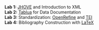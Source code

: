 **Lab 1:** [JHOVE](https://jhove.openpreservation.org/) and Introduction to XML
<br>
**Lab 2:** [Tablua](https://tabula.technology/) for Data Documentation
<br>
**Lab 3:** Standardization: [OpenRefine](https://github.com/OpenRefine/OpenRefine/wiki/Installation-Instructions) and [TEI](https://tei-c.org/)
<br>
**Lab 4:** Bibliography Construction with [LaTeX](https://www.latex-project.org/)
